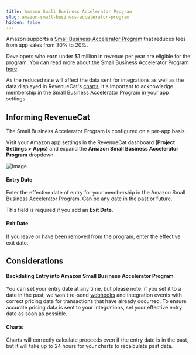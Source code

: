 ```yaml
---
title: Amazon Small Business Accelerator Program
slug: amazon-small-business-accelerator-program
hidden: false
---
```


Amazon supports a [Small Business Accelerator Program](https://developer.amazon.com/apps-and-games/blogs/2021/06/small-business-accelerator-program) that reduces fees from app sales from 30% to 20%.

Developers who earn under $1 million in revenue per year are eligible for the program. You can read more about the Small Business Accelerator Program [here](https://developer.amazon.com/apps-and-games/blogs/2021/06/small-business-accelerator-program).

As the reduced rate will affect the data sent for integrations as well as the data displayed in RevenueCat's [charts](/docs/charts), it's important to acknowledge membership in the Small Business Accelerator Program in your app settings.

## Informing RevenueCat

The Small Business Accelerator Program is configured on a per-app basis.

Visit your Amazon app settings in the RevenueCat dashboard **(Project Settings > Apps)** and expand the **Amazon Small Business Accelerator Program** dropdown.

![Image](https://files.readme.io/a98c6b9-184212955-3e1a76a5-18fd-448f-9d01-d46f995fe989.png)

#### Entry Date

Enter the effective date of entry for your membership in the Amazon Small Business Accelerator Program. Can be any date in the past or future.

This field is required if you add an **Exit Date**.

#### Exit Date

If you leave or have been removed from the program, enter the effective exit date.

## Considerations

#### Backdating Entry into Amazon Small Business Accelerator Program

You can set your entry date at any time, but please note: if you set it to a date in the past, we won't re-send [webhooks](/docs/webhooks) and integration events with correct pricing data for transactions that have already occurred. To ensure accurate pricing data is sent to your integrations, set your effective entry date as soon as possible.

#### Charts

Charts will correctly calculate proceeds even if the entry date is in the past, but it will take up to 24 hours for your charts to recalculate past data.
